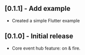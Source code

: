 ## [0.1.1] - Add example

* Created a simple Flutter example

## [0.1.0] - Initial release

* Core event hub feature: on & fire.
